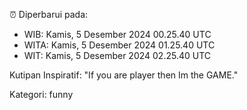 ⏰ Diperbarui pada:
- WIB: Kamis, 5 Desember 2024 00.25.40 UTC
- WITA: Kamis, 5 Desember 2024 01.25.40 UTC
- WIT: Kamis, 5 Desember 2024 02.25.40 UTC

Kutipan Inspiratif:
"If you are player then Im the GAME."


Kategori: funny

